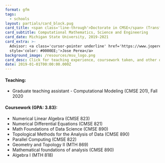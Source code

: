 ```yaml
---
format: gfm
tags:
  - schools
layout: partials/card_block.pug
card_title: <span class='line-through'>Doctorate in CMSE</span> (Transferred)
card_subtitle: Computational Mathematics, Science and Engineering
card_date: Michigan State University, 2019-2021
card_extra: >-
  Advisor: <a class='cursor-pointer underline' href='https://www.joperea.com/'
  style='color: #0000EE;'>Jose Perea</a>
background_image: /resources/msu_logo.png
card_desc: Click for teaching experience, coursework taken, and other details...
date: 2019-01-01T00:00:00.000Z
---
```



<div class="flex items-center px-2 py-1 bg-gray-100">

<h4 class="font-bold">

Teaching:
</h4>

</div>

<div class="lisc-desc p-2 bg-white-100 text-sm space-y-2">

- Graduate teaching assistant - Computational Modeling (CMSE 201), Fall
  2020

</div>

<div class="flex items-center px-2 py-1 bg-gray-100">

<h4 class="font-bold">

Coursework (GPA: 3.83):
</h4>

</div>

<div class="p-2 bg-white-100 lisc-desc text-sm space-y-2">

- Numerical Linear Algebra (CMSE 823)
- Numerical Differential Equations (CMSE 821)
- Math Foundations of Data Science (CMSE 890)
- Topological Methods for the Analysis of Data (CMSE 890)
- Parallel Computing (CMSE 822)
- Geometry and Topology II (MTH 869)
- Mathematical foundations of analysis (CMSE 890)
- Algebra I (MTH 818)

</div>

<!-- <div class="p-2 overflow-auto px-4 py-2 bg-white-100">   -->
